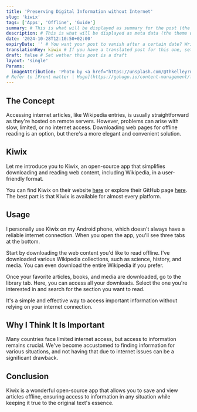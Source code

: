```yaml
---
title: 'Preserving Digital Information without Internet'
slug: 'kiwix'
tags: ['Apps', 'Offline', 'Guide']
summary: # This is what will be displayed as summary for the post (the theme will automatically generate one from the content you write in the post if left empty)
description: # This is what will be displayed as meta data (the theme will automatically grab it from summary if left empty)
date: '2024-10-28T12:10:50+02:00'
expiryDate: '' # You want your post to vanish after a certain date? Write it down here! Must be in the same format of `date`
translationKey: kiwix # If you have a translated post for this one, set the same translationKey to have the translation displayed
draft: false # Set wether this post is a draft
layout: 'single'
Params:
  imageAttribution: 'Photo by <a href="https://unsplash.com/@thkelley?utm_content=creditCopyText&utm_medium=referral&utm_source=unsplash">Thomas Kelley</a> on <a href="https://unsplash.com/photos/books-filed-on-bookshelf-hHL08lF7Ikc?utm_content=creditCopyText&utm_medium=referral&utm_source=unsplash">Unsplash</a>' # Set an attribution to the author of the picture you're using for the post
# Refer to [Front matter | Hugo](https://gohugo.io/content-management/front-matter/)
---
```

  
## The Concept

Accessing internet articles, like Wikipedia entries, is usually straightforward as they're hosted on remote servers. However, problems can arise with slow, limited, or no internet access. Downloading web pages for offline reading is an option, but there's a more elegant and convenient solution.

## Kiwix

Let me introduce you to Kiwix, an open-source app that simplifies downloading and reading web content, including Wikipedia, in a user-friendly format.

You can find Kiwix on their website [here](https://kiwix.org) or explore their GitHub page [here](https://github.com/kiwix). The best part is that Kiwix is available for almost every platform.

## Usage

I personally use Kiwix on my Android phone, which doesn't always have a reliable internet connection. When you open the app, you'll see three tabs at the bottom.

Start by downloading the web content you'd like to read offline. I've downloaded various Wikipedia collections, such as science, history, and media. You can even download the entire Wikipedia if you prefer.

Once your favorite articles, books, and media are downloaded, go to the library tab. Here, you can access all your downloads. Select the one you're interested in and search for the section you want to read.

It's a simple and effective way to access important information without relying on your internet connection.

## Why I Think It Is Important

Many countries face limited internet access, but access to information remains crucial. We've become accustomed to finding information for various situations, and not having that due to internet issues can be a significant drawback.

## Conclusion

Kiwix is a wonderful open-source app that allows you to save and view articles offline, ensuring access to information in any situation while keeping it true to the original text's essence.